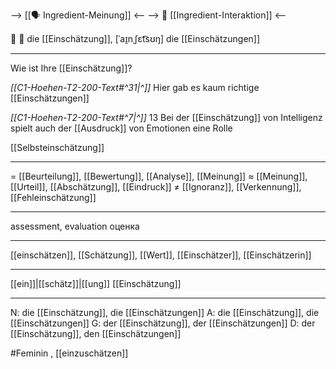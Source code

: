 --> [[🗣️ Ingredient-Meinung]] <--
--> 🤝 [[Ingredient-Interaktion]] <--

🧐 🔴 die [[Einschätzung]], [ˈaɪ̯nˌʃɛt͡sʊŋ]
die [[Einschätzungen]]

---
Wie ist Ihre [[Einschätzung]]?

*[[C1-Hoehen-T2-200-Text#^31|^]]* Hier gab es kaum richtige [[Einschätzungen]]

*[[C1-Hoehen-T2-200-Text#^7|^]]* 13 Bei der [[Einschätzung]] von Intelligenz spielt auch der [[Ausdruck]] von Emotionen eine Rolle

[[Selbsteinschätzung]]

---
= [[Beurteilung]], [[Bewertung]], [[Analyse]], [[Meinung]]
≈ [[Meinung]], [[Urteil]], [[Abschätzung]], [[Eindruck]]
≠ [[Ignoranz]], [[Verkennung]], [[Fehleinschätzung]]

---
assessment, evaluation
оценка

---
[[einschätzen]], [[Schätzung]], [[Wert]], [[Einschätzer]], [[Einschätzerin]]

---
[[ein]]|[[schätz]]|[[ung]]
[[Einschätzung]]

---
N: die [[Einschätzung]], die [[Einschätzungen]]
A: die [[Einschätzung]], die [[Einschätzungen]]
G: der [[Einschätzung]], der [[Einschätzungen]]
D: der [[Einschätzung]], den [[Einschätzungen]]

#Feminin 
, [[einzuschätzen]]